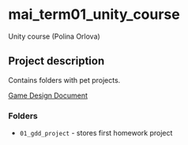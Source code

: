 # mai_term01_unity_course
Unity course (Polina Orlova)

## Project description

Contains folders with pet projects.

[Game Design Document](https://docs.google.com/document/d/1gnrIkXIX7wiFwsKgMpIlm66yU-C8fyZhFkBBAL3MAMU/edit#)


### Folders

* `01_gdd_project` - stores first homework project